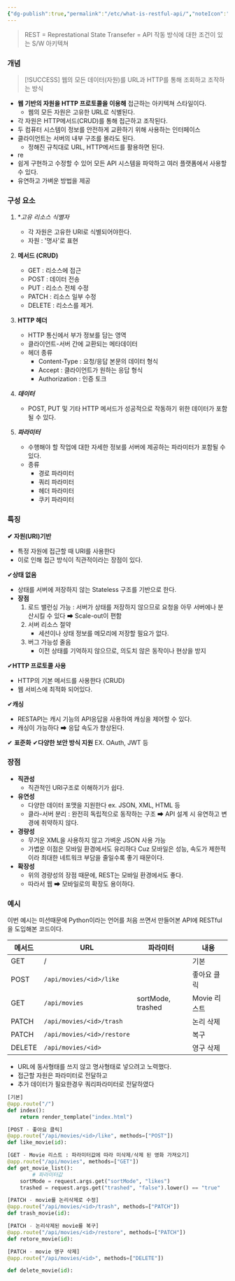 ```yaml
---
{"dg-publish":true,"permalink":"/etc/what-is-restful-api/","noteIcon":"","created":"2025-05-15T00:09:30.706+09:00","updated":"2025-05-15T00:47:36.698+09:00"}
---
```



> REST = Represtational State Transefer = API 작동 방식에 대한 조건이 있는 S/W 아키텍쳐
### 개념 
> [!SUCCESS] 웹의 모든 데이터(자원)를 URL과 HTTP를 통해 조회하고 조작하는 방식 

- **웹 기반의 자원을 HTTP 프로토콜을 이용해** 접근하는 아키텍쳐 스타일이다.
	- 웹의 모든 자원은 고유한 URL로 식별된다.
- 각 자원은 HTTP메서드(CRUD)를 통해 접근하고 조작된다.
- 두 컴퓨터 시스템이 정보를 안전하게 교환하기 위해 사용하는 인터페이스 
- 클라이언트는 서버의 내부 구조를 몰라도 된다.
	- 정해진 규칙대로 URL, HTTP메서드를 활용하면 된다.
- re
- 쉽게 구현하고 수정할 수 있어 모든 API 시스템을 파악하고 여러 플랫폼에서 사용할 수 있다.
- 유연하고 가벼운 방법을 제공 

### 구성 요소 

1. **고유 리소스 식별자*   
	- 각 자원은 고유한 URI로 식별되어야한다.
	- 자원 : '명사'로 표현
	
2. **메서드 (CRUD)**
	- GET : 리소스에 접근
	- POST : 데이터 전송 
	- PUT : 리소스 전체 수정 
	- PATCH : 리소스 일부 수정 
	- DELETE : 리소스를 제거. 
	  
3. **HTTP 헤더** 
	- HTTP 통신에서 부가 정보를 담는 영역
	- 클라이언트-서버 간에 교환되는 메타데이터 
	- 헤더 종류
		- Content-Type : 요청/응답 본문의 데이터 형식
		- Accept : 클라이언트가 원하는 응답 형식
		- Authorization : 인증 토크 
4. _**데이터**_
	- POST, PUT 및 기타 HTTP 메서드가 성공적으로 작동하기 위한 데이터가 포함될 수 있다.
5. _**파라미터**_
	- 수행해야 할 작업에 대한 자세한 정보를 서버에 제공하는 파라미터가 포함될 수 있다. 
	- 종류 
		- 경로 파라미터 
		- 쿼리 파라미터 
		- 헤더 파라미터
		- 쿠키 파라미터 

### 특징 

**✔ 자원(URI)기반**
- 특정 자원에 접근할 때 URI를 사용한다 
- 이로 인해 접근 방식이 직관적이라는 장점이 있다.

 ✔**상태 없음**
- 상태를 서버에 저장하지 않는 Stateless 구조를 기반으로 한다. 
- **장점** 
	1. 로드 밸런싱 가능 : 서버가 상태를 저장하지 않으므로 요청을 아무 서버에나 분산시킬 수 있다 ➡  Scale-out이 편함 
	2. 서버 리소스 절약 
		- 세션이나 상태 정보를 메모리에 저장할 필요가 없다.
	3.  버그 가능성 줄음
		- 이전 상태를 기억하지 않으므로, 의도치 않은 동작이나 현상을 방지 

✔**HTTP 프로토콜 사용** 
- HTTP의 기본 메서드를 사용한다 (CRUD)
- 웹 서비스에 최적화 되어있다.

 ✔**캐싱** 
- RESTAPI는 캐시 기능의 API응답을 사용하여 캐싱을 제어할 수 있다.
- 캐싱이 가능하다 ➡ 응답 속도가 향상된다.

✔ **표준화** 
✔**다양한 보안 방식 지원** EX. OAuth, JWT 등 


### 장점 
- **직관성**
	- 직관적인 URI구조로 이해하기가 쉽다. 
- **유연성** 
	- 다양한 데이터 포맷을 지원한다  ex. JSON, XML, HTML 등 
	- 클라-서버 분리 : 완전히 독립적으로 동작하는 구조 ➡ API 설계 시 유연하고 변경에 취약하지 않다. 
- **경량성**
	- 무거운 XML을 사용하지 않고 가벼운 JSON 사용 가능
	- 가볍운 이점은 모바일 환경에서도 유리하다 Cuz 모바일은 성능, 속도가 제한적이라 최대한 네트워크 부담을 줄일수록 좋기 때문이다.
- **확장성**
	- 위의 경량성의 장점 때문에, REST는 모바일 환경에서도 좋다.
	- 따라서 웹 ➡ 모바일로의 확장도 용이하다.

### 예시 

이번 예시는 미션때문에 Python이라는 언어를 처음 쓰면서 만들어본 API에 RESTful을 도입해본 코드이다.


| 메서드    | URL                        | 파라미터              | 내용        |
| ------ | -------------------------- | ----------------- | --------- |
| GET    | /                          |                   | 기본        |
| POST   | `/api/movies/<id>/like`    |                   | 좋아요 클릭    |
| GET    | `/api/movies`              | sortMode, trashed | Movie 리스트 |
| PATCH  | `/api/movies/<id>/trash`   |                   | 논리 삭제     |
| PATCH  | `/api/movies/<id>/restore` |                   | 복구        |
| DELETE | `/api/movies/<id>`         |                   | 영구 삭제     |
- URL에 동사형태를 쓰지 않고 명사형태로 넣으려고 노력했다.
- 접근할 자원은 파라미터로 전달하고 
- 추가 데이터가 필요한경우 쿼리파라미터로 전달하였다

```python
[기본]
@app.route("/")
def index():
    return render_template("index.html")

[POST - 좋아요 클릭]
@app.route("/api/movies/<id>/like", methods=["POST"])
def like_movie(id):

[GET - Movie 리스트 : 파라미터값에 따라 미삭제/삭제 된 영화 가져오기]
@app.route("/api/movies", methods=["GET"])
def get_movie_list():
		# 파라미터값 
    sortMode = request.args.get("sortMode", "likes")
    trashed = request.args.get("trashed", "false").lower() == "true"

[PATCH - movie를 논리삭제로 수정]
@app.route("/api/movies/<id>/trash", methods=["PATCH"])
def trash_movie(id):

[PATCH - 논리삭제된 movie를 복구]
@app.route("/api/movies/<id>/restore", methods=["PATCH"])
def retore_movie(id):

[PATCH - movie 영구 삭제]
@app.route("/api/movies/<id>", methods=["DELETE"])

def delete_movie(id):
```


